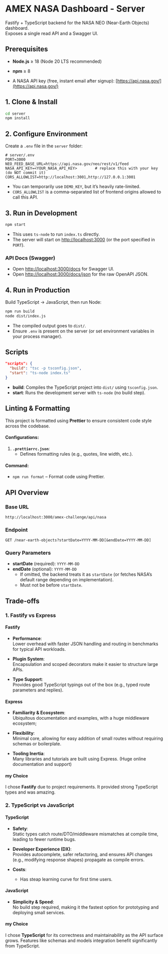 # AMEX NASA Dashboard - Server

Fastify + TypeScript backend for the NASA NEO (Near-Earth Objects) dashboard.  
Exposes a single read API and a Swagger UI.

## Prerequisites

- **Node.js** ≥ 18 (Node 20 LTS recommended)
- **npm** ≥ 8

- A NASA API key (free, instant email after signup): [https://api.nasa.gov/](https://api.nasa.gov/)


## 1. Clone & Install

```bash
cd server
npm install
```


## 2. Configure Environment

Create a `.env` file in the `server` folder:

```env
# server/.env
PORT=3000
NEO_FEED_BASE_URL=https://api.nasa.gov/neo/rest/v1/feed
NASA_API_KEY=<YOUR_NASA_API_KEY>        # replace this with your key (do NOT commit it)
CORS_ALLOWLIST=http://localhost:3001,http://127.0.0.1:3001
```
  - You can temporarily use `DEMO_KEY`, but it’s heavily rate-limited.  
  - `CORS_ALLOWLIST` is a comma-separated list of frontend origins allowed to call this API.


## 3. Run in Development

```bash
npm start
```

- This uses `ts-node` to run `index.ts` directly.  
- The server will start on [http://localhost:3000](http://localhost:3000) (or the port specified in `PORT`).

### API Docs (Swagger)

- Open [http://localhost:3000/docs](http://localhost:3000/docs) for Swagger UI.  
- Open [http://localhost:3000/docs/json](http://localhost:3000/docs/json) for the raw OpenAPI JSON.


## 4. Run in Production

Build TypeScript → JavaScript, then run Node:

```bash
npm run build
node dist/index.js
```

- The compiled output goes to `dist/`.  
- Ensure `.env` is present on the server (or set environment variables in your process manager).

## Scripts

```json
"scripts": {
  "build": "tsc -p tsconfig.json",
  "start": "ts-node index.ts"
}
```

- **build**: Compiles the TypeScript project into `dist/` using `tsconfig.json`.  
- **start**: Runs the development server with `ts-node` (no build step).

## Linting & Formatting

This project is formatted using **Prettier** to ensure consistent code style across the codebase.

#### Configurations:

1. **`.prettierrc.json`**:  
   - Defines formatting rules (e.g., quotes, line width, etc.).

#### Command: 
- `npm run format` – Format code using Prettier. 

## API Overview

### Base URL

`http://localhost:3000/amex-challenge/api/nasa`

### Endpoint

`GET /near-earth-objects?startDate=YYYY-MM-DD[&endDate=YYYY-MM-DD]`


### Query Parameters

- **startDate** (required): `YYYY-MM-DD`
- **endDate** (optional): `YYYY-MM-DD`  
  - If omitted, the backend treats it as `startDate` (or fetches NASA’s default range depending on implementation).  
  - Must not be before `startDate`.

## Trade-offs

### 1. Fastify vs Express

#### Fastify

- **Performance**:  
  Lower overhead with faster JSON handling and routing in benchmarks for typical API workloads.

- **Plugin System**:  
  Encapsulation and scoped decorators make it easier to structure large APIs.

- **Type Support**:  
  Provides good TypeScript typings out of the box (e.g., typed route parameters and replies).

#### Express

- **Familiarity & Ecosystem**:  
  Ubiquitous documentation and examples, with a huge middleware ecosystem;

- **Flexibility**:  
  Minimal core, allowing for easy addition of small routes without requiring schemas or boilerplate.

- **Tooling Inertia**:  
  Many libraries and tutorials are built using Express. (Huge online documentation and support)

#### my Choice

I chose **Fastify** due to project requirements. It provided strong TypeScript types and was amazing.

### 2. TypeScript vs JavaScript

#### TypeScript

- **Safety**:  
  Static types catch route/DTO/middleware mismatches at compile time, leading to fewer runtime bugs.

- **Developer Experience (DX)**:  
  Provides autocomplete, safer refactoring, and ensures API changes (e.g., modifying response shapes) propagate as compile errors.

- **Costs**:  
  - Has steap learning curve for first time users.

#### JavaScript

- **Simplicity & Speed**:  
  No build step required, making it the fastest option for prototyping and deploying small services.

#### my Choice

I chose **TypeScript** for its correctness and maintainability as the API surface grows. Features like schemas and models integration benefit significantly from TypeScript.  
